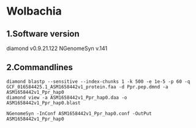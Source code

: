 # Wolbachia
## 1.Software version
diamond  v0.9.21.122
NGenomeSyn  v.141

## 2.Commandlines

    diamond blastp --sensitive --index-chunks 1 -k 500 -e 1e-5 -p 60 -q GCF_016584425.1_ASM1658442v1_protein.faa -d Ppr.pep.dmnd -a ASM1658442v1_Ppr_hap0
    diamond view -a ASM1658442v1_Ppr_hap0.daa -o ASM1658442v1_Ppr_hap0.blast

    NGenomeSyn -InConf ASM1658442v1_Ppr_hap0.conf -OutPut ASM1658442v1_Ppr_hap0

